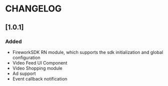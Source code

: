 # CHANGELOG

## [1.0.1]

### Added

- FireworkSDK RN module, which supports the sdk initialization and global configuration
- Video Feed UI Component
- Video Shopping module
- Ad support
- Event callback notification
